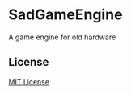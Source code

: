 # SadGameEngine

A game engine for old hardware

## License
[MIT License](https://github.com/Schmicki/SadGameEngine/blob/main/LICENSE)
